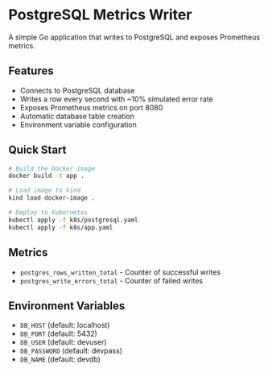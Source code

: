# PostgreSQL Metrics Writer

A simple Go application that writes to PostgreSQL and exposes Prometheus metrics.

## Features

- Connects to PostgreSQL database
- Writes a row every second with ~10% simulated error rate
- Exposes Prometheus metrics on port 8080
- Automatic database table creation
- Environment variable configuration

## Quick Start

```bash
# Build the Docker image
docker build -t app .

# Load image to kind
kind load docker-image .

# Deploy to Kubernetes
kubectl apply -f k8s/postgresql.yaml
kubectl apply -f k8s/app.yaml
```

## Metrics

- `postgres_rows_written_total` - Counter of successful writes
- `postgres_write_errors_total` - Counter of failed writes

## Environment Variables

- `DB_HOST` (default: localhost)
- `DB_PORT` (default: 5432)
- `DB_USER` (default: devuser)
- `DB_PASSWORD` (default: devpass)
- `DB_NAME` (default: devdb)
